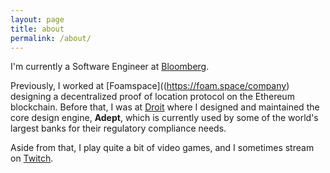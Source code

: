 ```yaml
---
layout: page
title: about
permalink: /about/
---
```


I'm currently a Software Engineer at 
[Bloomberg](https://foam.space/company).

Previously, I worked at
[Foamspace]((https://foam.space/company)
designing a decentralized proof of location protocol on the Ethereum blockchain.
Before that, I was at
[Droit](https://droit.tech/)
where I designed and maintained the core design engine, **Adept**,
which is currently used by some of the world's largest banks for their
regulatory compliance needs.

Aside from that, I play quite a bit of video games, and I sometimes
stream on 
[Twitch](https://www.twitch.tv/setbang).
